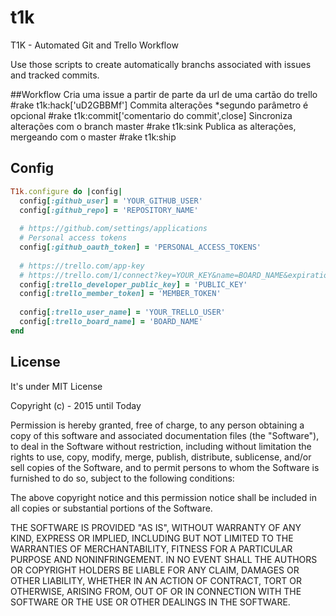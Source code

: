 # t1k

T1K - Automated Git and Trello Workflow

Use those scripts to create automatically branchs associated with issues and tracked commits.

##Workflow
Cria uma issue a partir de parte da url de uma cartão do trello #rake t1k:hack['uD2GBBMf'] 
Commita alterações *segundo parâmetro é opcional #rake t1k:commit['comentario do commit',close]
Sincroniza alterações com o branch master #rake t1k:sink
Publica as alterações, mergeando com o master #rake t1k:ship

## Config
```ruby
T1k.configure do |config|
  config[:github_user] = 'YOUR_GITHUB_USER'
  config[:github_repo] = 'REPOSITORY_NAME'
  
  # https://github.com/settings/applications
  # Personal access tokens
  config[:github_oauth_token] = 'PERSONAL_ACCESS_TOKENS'
  
  # https://trello.com/app-key
  # https://trello.com/1/connect?key=YOUR_KEY&name=BOARD_NAME&expiration=never&response_type=token&scope=read,write
  config[:trello_developer_public_key] = 'PUBLIC_KEY'
  config[:trello_member_token] = 'MEMBER_TOKEN'
  
  config[:trello_user_name] = 'YOUR_TRELLO_USER'
  config[:trello_board_name] = 'BOARD_NAME'
end
```

## License

It's under MIT License

Copyright (c) - 2015 until Today 

Permission is hereby granted, free of charge, to any person obtaining a copy
of this software and associated documentation files (the "Software"), to deal
in the Software without restriction, including without limitation the rights
to use, copy, modify, merge, publish, distribute, sublicense, and/or sell
copies of the Software, and to permit persons to whom the Software is
furnished to do so, subject to the following conditions:

The above copyright notice and this permission notice shall be included in
all copies or substantial portions of the Software.

THE SOFTWARE IS PROVIDED "AS IS", WITHOUT WARRANTY OF ANY KIND, EXPRESS OR
IMPLIED, INCLUDING BUT NOT LIMITED TO THE WARRANTIES OF MERCHANTABILITY,
FITNESS FOR A PARTICULAR PURPOSE AND NONINFRINGEMENT. IN NO EVENT SHALL THE
AUTHORS OR COPYRIGHT HOLDERS BE LIABLE FOR ANY CLAIM, DAMAGES OR OTHER
LIABILITY, WHETHER IN AN ACTION OF CONTRACT, TORT OR OTHERWISE, ARISING FROM,
OUT OF OR IN CONNECTION WITH THE SOFTWARE OR THE USE OR OTHER DEALINGS IN
THE SOFTWARE.


